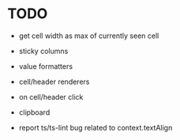 # TODO

- get cell width as max of currently seen cell
- sticky columns
- value formatters
- cell/header renderers
- on cell/header click
- clipboard

- report ts/ts-lint bug related to context.textAlign